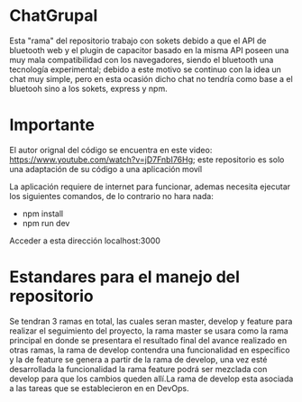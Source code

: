 # ChatGrupal
Esta "rama" del repositorio trabajo con sokets debido a que el API de bluetooth web y el plugin de capacitor basado en la misma API poseen una muy mala compatibilidad con los navegadores, siendo el bluetooth una tecnología experimental; debido a este motivo se continuo con la idea un chat muy simple, pero en esta ocasión dicho chat no tendría como base a el bluetooh sino a los sokets, express y npm.

# Importante
El autor orignal del código se encuentra en este video: https://www.youtube.com/watch?v=jD7FnbI76Hg; este repositorio es solo una adaptación de su código a una aplicación movíl

La aplicación requiere de internet para funcionar, ademas necesita ejecutar los siguientes comandos, de lo contrario no hara nada:
- npm install
- npm run dev

Acceder a esta dirección localhost:3000


# Estandares para el manejo del repositorio
Se tendran 3 ramas en total, las cuales seran master, develop y feature para realizar el seguimiento del proyecto, la rama master se usara como la rama principal en donde se presentara el resultado final del avance realizado en otras ramas, la rama de develop contendra una funcionalidad en especifico y la de feature se genera a partir de la rama de develop, una vez esté desarrollada la funcionalidad la rama feature podrá ser mezclada con develop para que los cambios queden allí.La rama de develop esta asociada a las tareas que se establecieron en en DevOps.
